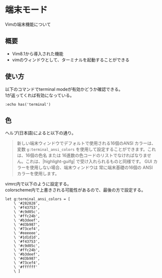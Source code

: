 # 端末モード

Vimの端末機能について

## 概要

* Vim8.1から導入された機能
* vimのウィンドウとして、ターミナルを起動することができる

## 使い方

以下のコマンドでterminal modeが有効かどうか確認できる。  
1が返ってくれば有効になっている。
```
:echo has('terminal')
```

## 色

ヘルプ(日本語)によると以下の通り。
>新しい端末ウィンドウでデフォルトで使用される16個のANSI カラーは、変数
>`g:terminal_ansi_colors` を使用して設定することができます。これは、16個の色名
>または 16進数の色コードのリストでなければなりません。これは、|highlight-guifg|
>で受け入れられるものと同様です。 GUI カラーを使用しない場合、端末ウィンドウは
>常に端末基礎の16個の ANSI カラーを使用します。
  
vimrc内で以下のように設定する。  
colorscheme内で上書きされる可能性があるので、最後の方で設定する。
```
let g:terminal_ansi_colors = [
    \ '#282828',
    \ '#f43753',
    \ '#c9d05c',
    \ '#ffc24b',
    \ '#b3deef',
    \ '#d3b987',
    \ '#73cef4',
    \ '#eeeeee',
    \ '#1d1d1d',
    \ '#f43753',
    \ '#c9d05c',
    \ '#ffc24b',
    \ '#b3deef',
    \ '#d3b987',
    \ '#73cef4',
    \ '#ffffff'
    \ ]
```


